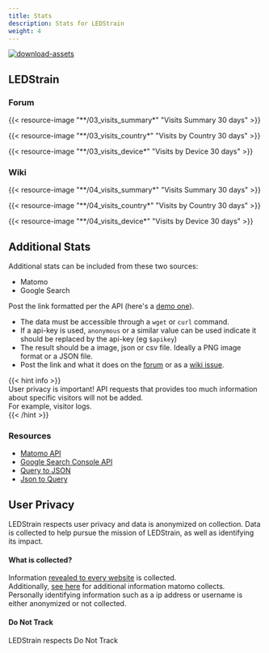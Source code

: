 ```yaml
---
title: Stats
description: Stats for LEDStrain
weight: 4
---
```


[![download-assets](https://github.com/ledstrain/wiki.ledstrain.org/workflows/download-assets/badge.svg)](https://github.com/ledstrain/wiki.ledstrain.org/actions?query=workflow%3Adownload-assets)

## LEDStrain
### Forum

{{< resource-image "**/03_visits_summary*" "Visits Summary 30 days" >}}  

{{< resource-image "**/03_visits_country*" "Visits by Country 30 days" >}}  

{{< resource-image "**/03_visits_device*" "Visits by Device 30 days" >}}  


### Wiki

{{< resource-image "**/04_visits_summary*" "Visits Summary 30 days" >}}  

{{< resource-image "**/04_visits_country*" "Visits by Country 30 days" >}}  

{{< resource-image "**/04_visits_device*" "Visits by Device 30 days" >}}  

## Additional Stats

Additional stats can be included from these two sources:

* Matomo
* Google Search

Post the link formatted per the API (here's a [demo one](https://demo.matomo.org/index.php?module=API&method=ImageGraph.get&idSite=3&apiModule=DevicesDetection&apiAction=getBrowsers&token_auth=anonymous&graphType=horizontalBar&period=month&date=today&width=500&height=250)).

* The data must be accessible through a `wget` or `curl` command. 
* If a api-key is used, `anonymous` or a similar value can be used indicate it should be replaced by the api-key (eg `$apikey`)
* The result should be a image, json or csv file. Ideally a PNG image format or a JSON file.
* Post the link and what it does on the [forum](https://ledstrain.org/d/803-statistics-metrics) 
or as a [wiki issue](https://github.com/ledstrain/wiki.ledstrain.org/issues).

{{< hint info >}}  
User privacy is important!
API requests that provides too much information about specific visitors will not be added.  
For example, visitor logs.  
{{< /hint >}}


### Resources

* [Matomo API](https://developer.matomo.org/api-reference/reporting-api-metadata#static-image-graphs)
* [Google Search Console API](https://developers.google.com/webmaster-tools/search-console-api-original/v3/how-tos/search_analytics.html)
* [Query to JSON](https://tools.knowledgewalls.com/querystringtojson)
* [Json to Query](https://tools.knowledgewalls.com/jsontoquerystring)


## User Privacy

LEDStrain respects user privacy and data is anonymized on collection. 
Data is collected to help pursue the mission of LEDStrain, as well as identifying
its impact. 

#### What is collected?

Information [revealed to every website](https://panopticlick.eff.org/) is collected.  
Additionally, [see here](https://matomo.org/faq/general/faq_18254/) for additional
information matomo collects.  
Personally identifying information such as a ip address or username is either 
anonymized or not collected.

#### Do Not Track

LEDStrain respects Do Not Track
